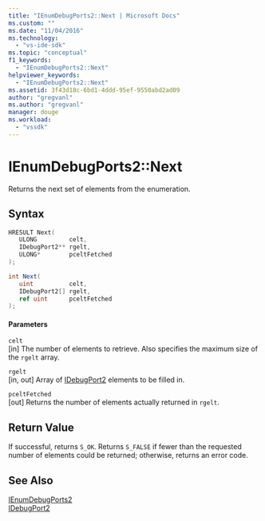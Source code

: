 ```yaml
---
title: "IEnumDebugPorts2::Next | Microsoft Docs"
ms.custom: ""
ms.date: "11/04/2016"
ms.technology: 
  - "vs-ide-sdk"
ms.topic: "conceptual"
f1_keywords: 
  - "IEnumDebugPorts2::Next"
helpviewer_keywords: 
  - "IEnumDebugPorts2::Next"
ms.assetid: 3f43d18c-6bd1-4ddd-95ef-9550abd2ad09
author: "gregvanl"
ms.author: "gregvanl"
manager: douge
ms.workload: 
  - "vssdk"
---
```

# IEnumDebugPorts2::Next
Returns the next set of elements from the enumeration.  
  
## Syntax  
  
```cpp  
HRESULT Next(  
   ULONG         celt,  
   IDebugPort2** rgelt,  
   ULONG*        pceltFetched  
);  
```  
  
```csharp  
int Next(  
   uint          celt,  
   IDebugPort2[] rgelt,  
   ref uint      pceltFetched  
);  
```  
  
#### Parameters  
 `celt`  
 [in] The number of elements to retrieve. Also specifies the maximum size of the `rgelt` array.  
  
 `rgelt`  
 [in, out] Array of [IDebugPort2](../../../extensibility/debugger/reference/idebugport2.md) elements to be filled in.  
  
 `pceltFetched`  
 [out] Returns the number of elements actually returned in `rgelt`.  
  
## Return Value  
 If successful, returns `S_OK`. Returns `S_FALSE` if fewer than the requested number of elements could be returned; otherwise, returns an error code.  
  
## See Also  
 [IEnumDebugPorts2](../../../extensibility/debugger/reference/ienumdebugports2.md)   
 [IDebugPort2](../../../extensibility/debugger/reference/idebugport2.md)